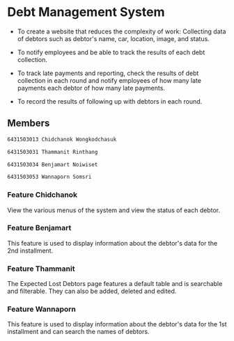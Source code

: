 # Debt Management System 

- To create a website that reduces the complexity of work:  Collecting data of debtors such as debtor's name, car, location, image, and status.

- To notify employees and be able to track the results of each debt collection.

- To track late payments and reporting, check the results of debt collection in each round and notify employees of how many late payments each debtor of how many late payments.

- To record the results of following up with debtors in each round.

## Members
```bash
6431503013 Chidchanok Wongkodchasuk

6431503031 Thammanit Rinthang

6431503034 Benjamart Noiwiset

6431503053 Wannaporn Somsri
```
### Feature Chidchanok
View the various menus of the system and view the status of each debtor.
### Feature Benjamart
This feature is used to display information about the debtor's data for the 2nd installment.
### Feature Thammanit
The Expected Lost Debtors page features a default table and is searchable and filterable. They can also be added, deleted and edited.
### Feature Wannaporn
This feature is used to display information about the debtor's data for the 1st installment and can search the names of debtors.

